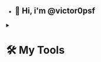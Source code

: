 - ## 👋 Hi, i'm @victor0psf
 <details>
 <summary><h1>🛠️ My Tools</h1></summary>

  ## 🖥️ Programming and Markup Languages
![Kotlin](https://img.shields.io/badge/-Kotlin-7F52FF?style=for-the-badge&logo=kotlin&logoColor=white)
![JavaScript](https://img.shields.io/badge/-JavaScript-F7DF1E?style=for-the-badge&logo=javascript&logoColor=black)
![HTML](https://img.shields.io/badge/-HTML-E34F26?style=for-the-badge&logo=html5&logoColor=white)
![CSS](https://img.shields.io/badge/-CSS-1572B6?style=for-the-badge&logo=css3&logoColor=white)
![SQL](https://img.shields.io/badge/-SQL-4479A1?style=for-the-badge&logo=MySQL&logoColor=white)
![C#](https://img.shields.io/badge/C%23-purple?style=for-the-badge&logo=C%23&logoColor=white)


## 📚 Frameworks and Libraries
![Bootstrap](https://img.shields.io/badge/-Bootstrap-7952B3?style=for-the-badge&logo=bootstrap&logoColor=white)

## 💻 Software and Tools
![Visual Studio Code](https://img.shields.io/badge/-Visual%20Studio%20Code-007ACC?style=for-the-badge&logo=visual-studio-code&logoColor=white)
![Visual Studio](https://img.shields.io/badge/-Visual%20Studio-5C2D91?style=for-the-badge&logo=visual-studio&logoColor=white)
![IntelliJ IDEA](https://img.shields.io/badge/-IntelliJ%20IDEA-000000?style=for-the-badge&logo=intellij-idea&logoColor=white)
</details>





<!---
victor0psf/victor0psf is a ✨ special ✨ repository because its `README.md` (this file) appears on your GitHub profile.
You can click the Preview link to take a look at your changes.
--->

